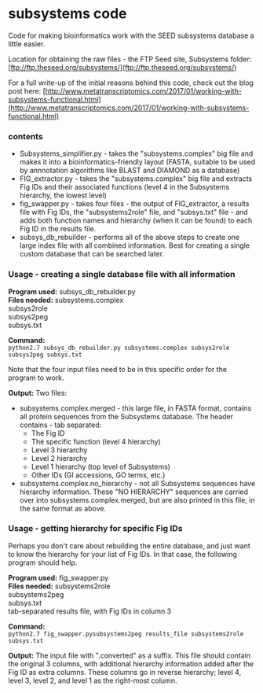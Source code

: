 # subsystems code
Code for making bioinformatics work with the SEED subsystems database a little easier.

Location for obtaining the raw files - the FTP Seed site, Subsystems folder: [ftp://ftp.theseed.org/subsystems/](ftp://ftp.theseed.org/subsystems/)

For a full write-up of the initial reasons behind this code, check out the blog post here: [http://www.metatranscriptomics.com/2017/01/working-with-subsystems-functional.html](http://www.metatranscriptomics.com/2017/01/working-with-subsystems-functional.html)

### contents
* Subsystems_simplifier.py - takes the "subsystems.complex" big file and makes it into a bioinformatics-friendly layout (FASTA, suitable to be used by annnotation algorithms like BLAST and DIAMOND as a database)
* FIG_extractor.py - takes the "subsystems.complex" big file and extracts Fig IDs and their associated functions (level 4 in the Subsystems hierarchy, the lowest level)
* fig_swapper.py - takes four files - the output of FIG_extractor, a results file with Fig IDs, the "subsystems2role" file, and "subsys.txt" file - and adds both function names and hierarchy (when it can be found) to each Fig ID in the results file.
* subsys_db_rebuilder - performs all of the above steps to create one large index file with all combined information.  Best for creating a single custom database that can be searched later.

### Usage - creating a single database file with all information
**Program used:** 	subsys_db_rebuilder.py    
**Files needed:**	subsystems.complex    
						subsys2role    
						subsys2peg    
						subsys.txt


**Command:**    
    `python2.7 subsys_db_rebuilder.py subsystems.complex subsys2role subsys2peg subsys.txt`

Note that the four input files need to be in this specific order for the program to work.

**Output:** Two files:    

* subsystems.complex.merged - this large file, in FASTA format, contains all protein sequences from the Subsystems database.  The header contains - tab separated:
	* The Fig ID
	* The specific function (level 4 hierarchy)
	* Level 3 hierarchy
	* Level 2 hierarchy
	* Level 1 hierarchy (top level of Subsystems)
	* Other IDs (GI accessions, GO terms, etc.)
* subsystems.complex.no_hierarchy - not all Subsystems sequences have hierarchy information.  These "NO HIERARCHY" sequences are carried over into subsystems.complex.merged, but are also printed in this file, in the same format as above.

### Usage - getting hierarchy for specific Fig IDs
Perhaps you don't care about rebuilding the entire database, and just want to know the hierarchy for your list of Fig IDs.  In that case, the following program should help.

**Program used:**	fig_swapper.py   
**Files needed:**	subsystems2role    
						subsystems2peg    
						subsys.txt    
						tab-separated results file, with Fig IDs in column 3

**Command:**    
    `python2.7 fig_swapper.pysubsystems2peg results_file subsystems2role subsys.txt`

**Output:**  The input file with ".converted" as a suffix.  This file should contain the original 3 columns, with additional hierarchy information added after the Fig ID as extra columns.  These columns go in reverse hierarchy; level 4, level 3, level 2, and level 1 as the right-most column.
